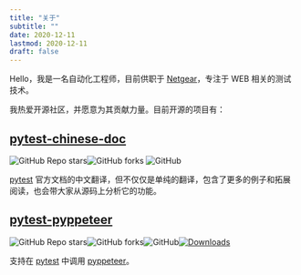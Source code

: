 ```yaml
---
title: "关于"
subtitle: ""
date: 2020-12-11
lastmod: 2020-12-11
draft: false
---
```


Hello，我是一名自动化工程师，目前供职于 [Netgear](https://www.netgear.com/)，专注于 WEB 相关的测试技术。

我热爱开源社区，并愿意为其贡献力量。目前开源的项目有：

## [pytest-chinese-doc](https://github.com/luizyao/pytest-chinese-doc) 

![GitHub Repo stars](https://img.shields.io/github/stars/luizyao/pytest-chinese-doc?style=social)![GitHub forks](https://img.shields.io/github/forks/luizyao/pytest-chinese-doc?style=social) ![GitHub](https://img.shields.io/github/license/luizyao/pytest-chinese-doc)

[pytest](https://docs.pytest.org/en/stable/) 官方文档的中文翻译，但不仅仅是单纯的翻译，包含了更多的例子和拓展阅读，也会带大家从源码上分析它的功能。    

## [pytest-pyppeteer](https://github.com/luizyao/pytest-pyppeteer)
![GitHub Repo stars](https://img.shields.io/github/stars/luizyao/pytest-pyppeteer?style=social)![GitHub forks](https://img.shields.io/github/forks/luizyao/pytest-pyppeteer?style=social)![GitHub](https://img.shields.io/github/license/luizyao/pytest-pyppeteer)[![Downloads](https://pepy.tech/badge/pytest-pyppeteer)](https://pepy.tech/project/pytest-pyppeteer)

支持在 [pytest](https://docs.pytest.org/en/stable/) 中调用 [pyppeteer](https://github.com/pyppeteer/pyppeteer)。